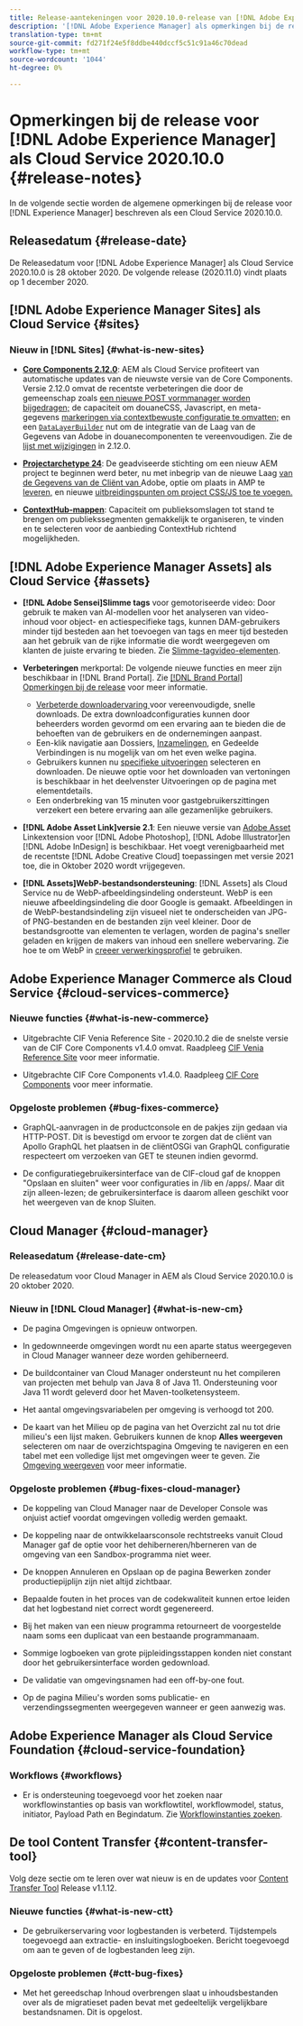 ```yaml
---
title: Release-aantekeningen voor 2020.10.0-release van [!DNL Adobe Experience Manager] als Cloud Service.
description: '[!DNL Adobe Experience Manager] als opmerkingen bij de release van de Cloud Service voor 2020.10.0.'
translation-type: tm+mt
source-git-commit: fd271f24e5f8ddbe440dccf5c51c91a46c70dead
workflow-type: tm+mt
source-wordcount: '1044'
ht-degree: 0%

---
```



# Opmerkingen bij de release voor [!DNL Adobe Experience Manager] als Cloud Service 2020.10.0 {#release-notes}

In de volgende sectie worden de algemene opmerkingen bij de release voor [!DNL Experience Manager] beschreven als een Cloud Service 2020.10.0.

## Releasedatum {#release-date}

De Releasedatum voor [!DNL Adobe Experience Manager] als Cloud Service 2020.10.0 is 28 oktober 2020.
De volgende release (2020.11.0) vindt plaats op 1 december 2020.

## [!DNL Adobe Experience Manager Sites] als Cloud Service  {#sites}

### Nieuw in [!DNL Sites] {#what-is-new-sites}

* **[Core Components 2.12.0](https://experienceleague.adobe.com/docs/experience-manager-core-components/using/introduction.html)**: AEM als Cloud Service profiteert van automatische updates van de nieuwste versie van de Core Components. Versie 2.12.0 omvat de recentste verbeteringen die door de gemeenschap zoals [een nieuwe POST vormmanager worden bijgedragen;](https://experienceleague.adobe.com/docs/experience-manager-core-components/using/components/forms/form-container.html#post-data) de capaciteit om douaneCSS, Javascript, en meta-gegevens [markeringen via contextbewuste configuratie te omvatten;](https://experienceleague.adobe.com/docs/experience-manager-core-components/using/developing/including-clientlibs.html#context-aware-loading) en een [`DataLayerBuilder`](https://experienceleague.adobe.com/docs/experience-manager-core-components/using/developing/data-layer/integrations.html#enabling-custom-components) nut om de integratie van de Laag van de Gegevens van Adobe in douanecomponenten te vereenvoudigen. Zie de [lijst met wijzigingen](https://github.com/adobe/aem-core-wcm-components/releases/tag/core.wcm.components.reactor-2.12.0) in 2.12.0.

* **[Projectarchetype 24](https://experienceleague.adobe.com/docs/experience-manager-core-components/using/developing/archetype/overview.html)**: De geadviseerde stichting om een nieuw AEM project te beginnen werd beter, nu met inbegrip van de nieuwe Laag [ van de Gegevens van de Cliënt van ](https://experienceleague.adobe.com/docs/experience-manager-core-components/using/developing/data-layer/overview.html)Adobe, optie om plaats in AMP te  [leveren,](https://experienceleague.adobe.com/docs/experience-manager-core-components/using/developing/amp.html) en nieuwe  [uitbreidingspunten om project CSS/JS toe te voegen.](https://experienceleague.adobe.com/docs/experience-manager-core-components/using/developing/including-clientlibs.html#context-aware-loading)

* **[ContextHub-mappen](/help/sites-cloud/authoring/personalization/contexthub-segmentation.md#organizing-segments)**: Capaciteit om publieksomslagen tot stand te brengen om publiekssegmenten gemakkelijk te organiseren, te vinden en te selecteren voor de aanbieding ContextHub richtend mogelijkheden.

## [!DNL Adobe Experience Manager Assets] als Cloud Service  {#assets}

* **[!DNL Adobe Sensei]Slimme tags** voor gemotoriseerde video: Door gebruik te maken van AI-modellen voor het analyseren van video-inhoud voor object- en actiespecifieke tags, kunnen DAM-gebruikers minder tijd besteden aan het toevoegen van tags en meer tijd besteden aan het gebruik van de rijke informatie die wordt weergegeven om klanten de juiste ervaring te bieden. Zie [Slimme-tagvideo-elementen](/help/assets/smart-tags-video-assets.md).

* **Verbeteringen** merkportal: De volgende nieuwe functies en meer zijn beschikbaar in  [!DNL Brand Portal]. Zie [[!DNL Brand Portal] Opmerkingen bij de release](https://docs.adobe.com/content/help/en/experience-manager-brand-portal/using/introduction/brand-portal-release-notes.html) voor meer informatie.

   * [Verbeterde downloadervaring ](https://docs.adobe.com/content/help/en/experience-manager-brand-portal/using/download/brand-portal-download-assets.html) voor vereenvoudigde, snelle downloads. De extra downloadconfiguraties kunnen door beheerders worden gevormd om een ervaring aan te bieden die de behoeften van de gebruikers en de ondernemingen aanpast.
   * Een-klik navigatie aan Dossiers, [Inzamelingen](https://docs.adobe.com/content/help/en/experience-manager-brand-portal/using/share/brand-portal-share-collection.html), en Gedeelde Verbindingen is nu mogelijk van om het even welke pagina.
   * Gebruikers kunnen nu [specifieke uitvoeringen](https://docs.adobe.com/content/help/en/experience-manager-brand-portal/using/download/brand-portal-download-assets.html#download-assets-from-asset-details-page) selecteren en downloaden. De nieuwe optie voor het downloaden van vertoningen is beschikbaar in het deelvenster Uitvoeringen op de pagina met elementdetails.
   * Een onderbreking van 15 minuten voor gastgebruikerszittingen verzekert een betere ervaring aan alle gezamenlijke gebruikers.

* **[!DNL Adobe Asset Link]versie 2.1**: Een nieuwe versie van  [Adobe Asset ](https://helpx.adobe.com/enterprise/admin-guide.html/enterprise/using/manage-assets-using-adobe-asset-link.ug.html) Linkextension voor  [!DNL Adobe Photoshop],  [!DNL Adobe Illustrator]en  [!DNL Adobe InDesign] is beschikbaar. Het voegt verenigbaarheid met de recentste [!DNL Adobe Creative Cloud] toepassingen met versie 2021 toe, die in Oktober 2020 wordt vrijgegeven.

* **[!DNL Assets]WebP-bestandsondersteuning**:  [!DNL Assets] als Cloud Service nu de WebP-afbeeldingsindeling ondersteunt. WebP is een nieuwe afbeeldingsindeling die door Google is gemaakt. Afbeeldingen in de WebP-bestandsindeling zijn visueel niet te onderscheiden van JPG- of PNG-bestanden en de bestanden zijn veel kleiner. Door de bestandsgrootte van elementen te verlagen, worden de pagina&#39;s sneller geladen en krijgen de makers van inhoud een snellere webervaring. Zie hoe te om WebP in [creeer verwerkingsprofiel](/help/assets/asset-microservices-configure-and-use.md#create-standard-profile) te gebruiken.

## Adobe Experience Manager Commerce als Cloud Service {#cloud-services-commerce}

### Nieuwe functies {#what-is-new-commerce}

* Uitgebrachte CIF Venia Reference Site - 2020.10.2 die de snelste versie van de CIF Core Components v1.4.0 omvat. Raadpleeg [CIF Venia Reference Site](https://github.com/adobe/aem-cif-guides-venia/releases/tag/venia-2020.10.2) voor meer informatie.

* Uitgebrachte CIF Core Components v1.4.0. Raadpleeg [CIF Core Components](https://github.com/adobe/aem-core-cif-components/releases/tag/core-cif-components-reactor-1.4.0) voor meer informatie.

### Opgeloste problemen {#bug-fixes-commerce}

* GraphQL-aanvragen in de productconsole en de pakjes zijn gedaan via HTTP-POST. Dit is bevestigd om ervoor te zorgen dat de cliënt van Apollo GraphQL het plaatsen in de cliëntOSGi van GraphQL configuratie respecteert om verzoeken van GET te steunen indien gevormd.

* De configuratiegebruikersinterface van de CIF-cloud gaf de knoppen &quot;Opslaan en sluiten&quot; weer voor configuraties in /lib en /apps/. Maar dit zijn alleen-lezen; de gebruikersinterface is daarom alleen geschikt voor het weergeven van de knop Sluiten.

## Cloud Manager {#cloud-manager}

### Releasedatum {#release-date-cm}

De releasedatum voor Cloud Manager in AEM als Cloud Service 2020.10.0 is 20 oktober 2020.

### Nieuw in [!DNL Cloud Manager] {#what-is-new-cm}

* De pagina Omgevingen is opnieuw ontworpen.

* In gedownneerde omgevingen wordt nu een aparte status weergegeven in Cloud Manager wanneer deze worden gehiberneerd.

* De buildcontainer van Cloud Manager ondersteunt nu het compileren van projecten met behulp van Java 8 of Java 11. Ondersteuning voor Java 11 wordt geleverd door het Maven-toolketensysteem.

* Het aantal omgevingsvariabelen per omgeving is verhoogd tot 200.

* De kaart van het Milieu op de pagina van het Overzicht zal nu tot drie milieu&#39;s een lijst maken. Gebruikers kunnen de knop **Alles weergeven** selecteren om naar de overzichtspagina Omgeving te navigeren en een tabel met een volledige lijst met omgevingen weer te geven.
Zie [Omgeving weergeven](/help/implementing/cloud-manager/manage-environments.md#viewing-environment) voor meer informatie.

### Opgeloste problemen {#bug-fixes-cloud-manager}

* De koppeling van Cloud Manager naar de Developer Console was onjuist actief voordat omgevingen volledig werden gemaakt.

* De koppeling naar de ontwikkelaarsconsole rechtstreeks vanuit Cloud Manager gaf de optie voor het dehiberneren/hberneren van de omgeving van een Sandbox-programma niet weer.

* De knoppen Annuleren en Opslaan op de pagina Bewerken zonder productiepijplijn zijn niet altijd zichtbaar.

* Bepaalde fouten in het proces van de codekwaliteit kunnen ertoe leiden dat het logbestand niet correct wordt gegenereerd.

* Bij het maken van een nieuw programma retourneert de voorgestelde naam soms een duplicaat van een bestaande programmanaam.

* Sommige logboeken van grote pijpleidingsstappen konden niet constant door het gebruikersinterface worden gedownload.

* De validatie van omgevingsnamen had een off-by-one fout.

* Op de pagina Milieu&#39;s worden soms publicatie- en verzendingssegmenten weergegeven wanneer er geen aanwezig was.

## Adobe Experience Manager als Cloud Service Foundation {#cloud-service-foundation}

### Workflows {#workflows}

* Er is ondersteuning toegevoegd voor het zoeken naar workflowinstanties op basis van workflowtitel, workflowmodel, status, initiator, Payload Path en Begindatum. Zie [Workflowinstanties zoeken](https://docs.adobe.com/content/help/en/experience-manager-cloud-service/sites/administering/workflows-administering.html).

## De tool Content Transfer {#content-transfer-tool}

Volg deze sectie om te leren over wat nieuw is en de updates voor [Content Transfer Tool](https://docs.adobe.com/content/help/en/experience-manager-cloud-service/moving/cloud-migration/content-transfer-tool/overview-content-transfer-tool.html) Release v1.1.12.

### Nieuwe functies {#what-is-new-ctt}

* De gebruikerservaring voor logbestanden is verbeterd. Tijdstempels toegevoegd aan extractie- en insluitingslogboeken. Bericht toegevoegd om aan te geven of de logbestanden leeg zijn.

### Opgeloste problemen {#ctt-bug-fixes}

* Met het gereedschap Inhoud overbrengen slaat u inhoudsbestanden over als de migratieset paden bevat met gedeeltelijk vergelijkbare bestandsnamen. Dit is opgelost.
